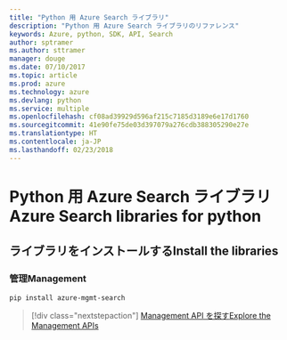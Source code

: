 ```yaml
---
title: "Python 用 Azure Search ライブラリ"
description: "Python 用 Azure Search ライブラリのリファレンス"
keywords: Azure, python, SDK, API, Search
author: sptramer
ms.author: sttramer
manager: douge
ms.date: 07/10/2017
ms.topic: article
ms.prod: azure
ms.technology: azure
ms.devlang: python
ms.service: multiple
ms.openlocfilehash: cf08ad39929d596af215c7185d3189e6e17d1760
ms.sourcegitcommit: 41e90fe75de03d397079a276cdb388305290e27e
ms.translationtype: HT
ms.contentlocale: ja-JP
ms.lasthandoff: 02/23/2018
---
```

# <a name="azure-search-libraries-for-python"></a><span data-ttu-id="080fd-104">Python 用 Azure Search ライブラリ</span><span class="sxs-lookup"><span data-stu-id="080fd-104">Azure Search libraries for python</span></span>

## <a name="install-the-libraries"></a><span data-ttu-id="080fd-105">ライブラリをインストールする</span><span class="sxs-lookup"><span data-stu-id="080fd-105">Install the libraries</span></span>


### <a name="management"></a><span data-ttu-id="080fd-106">管理</span><span class="sxs-lookup"><span data-stu-id="080fd-106">Management</span></span>

```bash
pip install azure-mgmt-search
```
> [!div class="nextstepaction"]
> [<span data-ttu-id="080fd-107">Management API を探す</span><span class="sxs-lookup"><span data-stu-id="080fd-107">Explore the Management APIs</span></span>](/python/api/overview/azure/search/management)